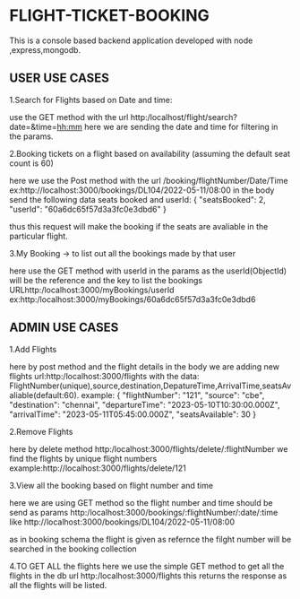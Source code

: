 # FLIGHT-TICKET-BOOKING

This is  a console based backend application developed with node ,express,mongodb.

USER USE CASES
--------------

1.Search for Flights based on Date and time:

use the GET method with the url http:/localhost/flight/search?date=<yyyy-mm-dd>&time=<hh:mm>
here we are sending the date and time for filtering in the params.

2.Booking tickets on a flight based on availability (assuming the default
seat count is 60)

here we use the Post method with the url /booking/flightNumber/Date/Time
ex:http://localhost:3000/bookings/DL104/2022-05-11/08:00
in the body send the following data seats booked and userId:
{
  "seatsBooked": 2,
  "userId": "60a6dc65f57d3a3fc0e3dbd6"
}

thus this request will make the booking if the seats are avaliable in the particular flight.

3.My Booking -> to list out all the bookings made by that user

here use the GET method with userId in the params as the userId(ObjectId) will be the reference and the key to list the bookings
URLhttp:/localhost:3000/myBookings/userId 
ex:http:/localhost:3000/myBookings/60a6dc65f57d3a3fc0e3dbd6


ADMIN USE CASES
---------------

1.Add Flights

here by post method and the flight details in the body we are adding new flights url:http:/localhost:3000/flights
with the data: FlightNumber(unique),source,destination,DepatureTime,ArrivalTime,seatsAvaliable(default:60).
example:
{       "flightNumber": "121",
        "source": "cbe",
        "destination": "chennai",
        "departureTime": "2023-05-10T10:30:00.000Z",
        "arrivalTime": "2023-05-11T05:45:00.000Z",
        "seatsAvailable": 30
}

2.Remove Flights

here by delete method http:/localhost:3000/flights/delete/:flightNumber we find the flights by unique flight numbers 
example:http://localhost:3000/flights/delete/121

3.View all the booking based on flight number and time

here we are using GET method so the flight number and time should be send as params http:/localhost:3000/bookings/:flightNumber/:date/:time
like http://localhost:3000/bookings/DL104/2022-05-11/08:00

as in booking schema the flight is given as refernce the filght number will be searched in the booking collection 

4.TO GET ALL the flights 
here we use the simple GET method to get all the flights in the db url http:/localhost:3000/flights
 this returns the response as all the flights will be listed. 
 



